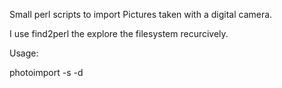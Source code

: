 
Small perl scripts to import Pictures taken with a digital camera. 

I use find2perl the explore the filesystem recurcively.

Usage:

photoimport -s <full path to source directory> -d <full path to destination directory>
